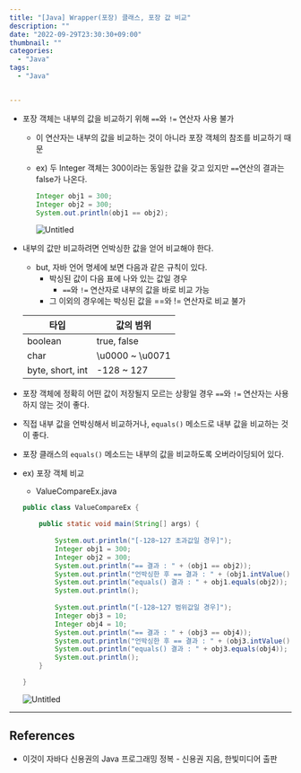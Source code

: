 ```yaml
---
title: "[Java] Wrapper(포장) 클래스, 포장 값 비교"
description: ""
date: "2022-09-29T23:30:30+09:00"
thumbnail: ""
categories:
  - "Java"
tags:
  - "Java"


---
```

<!--more-->

- 포장 객체는 내부의 값을 비교하기 위해 `==`와 `!=` 연산자 사용 불가
    - 이 연산자는 내부의 값을 비교하는 것이 아니라 포장 객체의 참조를 비교하기 때문
    - ex) 두 Integer 객체는 300이라는 동일한 값을 갖고 있지만 `==`연산의 결과는 false가 나온다.
        
        ```java
        Integer obj1 = 300;
        Integer obj2 = 300;
        System.out.println(obj1 == obj2);
        ```
        
        ![Untitled](/images/lang_java/basicAPI/포장_값_비교/Untitled.png)
        
- 내부의 값만 비교하려면 언박싱한 값을 얻어 비교해야 한다.
    - but, 자바 언어 명세에 보면 다음과 같은 규칙이 있다.
        - 박싱된 값이 다음 표에 나와 있는 값일 경우
            - `==`와 `!=` 연산자로 내부의 값을 바로 비교 가능
        - 그 이외의 경우에는 박싱된 값을 ==와 != 연산자로 비교 불가
    
    | 타입 | 값의 범위 |
    | --- | --- |
    | boolean | true, false |
    | char | \u0000 ~ \u0071 |
    | byte, short, int | -128 ~ 127 |
- 포장 객체에 정확히 어떤 값이 저장될지 모르는 상황일 경우 `==`와 `!=` 연산자는 사용하지 않는 것이 좋다.
- 직접 내부 값을 언박싱해서 비교하거나, `equals()` 메소드로 내부 값을 비교하는 것이 좋다.
- 포장 클래스의 `equals()` 메소드는 내부의 값을 비교하도록 오버라이딩되어 있다.
- ex) 포장 객체 비교
    - ValueCompareEx.java
    
    ```java
    public class ValueCompareEx {
    
    	public static void main(String[] args) {
    		
    		System.out.println("[-128~127 초과값일 경우]");
    		Integer obj1 = 300;
    		Integer obj2 = 300;
    		System.out.println("== 결과 : " + (obj1 == obj2));
    		System.out.println("언박싱한 후 == 결과 : " + (obj1.intValue() == obj2.intValue()));
    		System.out.println("equals() 결과 : " + obj1.equals(obj2));
    		System.out.println();
    		
    		System.out.println("[-128~127 범위값일 경우]");
    		Integer obj3 = 10;
    		Integer obj4 = 10;
    		System.out.println("== 결과 : " + (obj3 == obj4));
    		System.out.println("언박싱한 후 == 결과 : " + (obj3.intValue() == obj4.intValue()));
    		System.out.println("equals() 결과 : " + obj3.equals(obj4));
    		System.out.println();
    	}
    
    }
    ```
    
    ![Untitled](/images/lang_java/basicAPI/포장_값_비교/Untitled%201.png)
    

---

## References

- 이것이 자바다 신용권의 Java 프로그래밍 정복 - 신용권 지음, 한빛미디어 출판